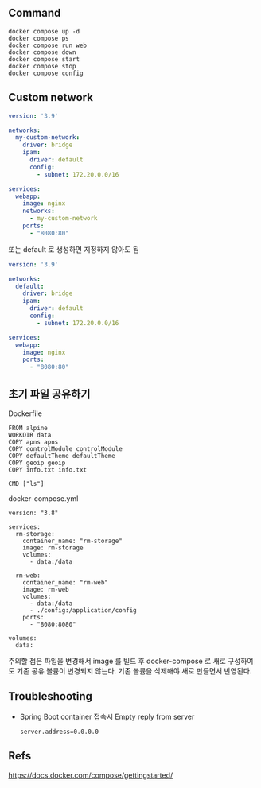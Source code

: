 
## Command
```
docker compose up -d
docker compose ps
docker compose run web
docker compose down
docker compose start
docker compose stop
docker compose config
```
## Custom network
```yaml
version: '3.9'

networks:
  my-custom-network:
    driver: bridge
    ipam:
      driver: default
      config:
        - subnet: 172.20.0.0/16

services:
  webapp:
    image: nginx
    networks:
      - my-custom-network
    ports:
      - "8080:80"

```
또는 default 로 생성하면 지정하지 않아도 됨
```yaml
version: '3.9'

networks:
  default:
    driver: bridge
    ipam:
      driver: default
      config:
        - subnet: 172.20.0.0/16

services:
  webapp:
    image: nginx
    ports:
      - "8080:80"

```


## 초기 파일 공유하기
Dockerfile
```text
FROM alpine
WORKDIR data
COPY apns apns
COPY controlModule controlModule
COPY defaultTheme defaultTheme
COPY geoip geoip
COPY info.txt info.txt

CMD ["ls"]

```

docker-compose.yml
```text
version: "3.8"

services:
  rm-storage:
    container_name: "rm-storage"
    image: rm-storage
    volumes:
      - data:/data

  rm-web:
    container_name: "rm-web"
    image: rm-web
    volumes:
      - data:/data
      - ./config:/application/config
    ports:
      - "8080:8080"

volumes:
  data:

```
주의할 점은 파일을 변경해서 image 를 빌드 후 docker-compose 로 새로 구성하여도 기존 공유 볼륨이 변경되지 않는다. 기존 볼륨을 삭제해야 새로 만들면서 반영된다.

## Troubleshooting
- Spring Boot container 접속시 Empty reply from server
    ```text
    server.address=0.0.0.0
    ```
## Refs
https://docs.docker.com/compose/gettingstarted/



